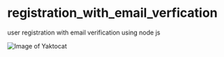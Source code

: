 # registration_with_email_verfication
user registration with email verification using node js

![Image of Yaktocat](https://github.com/Arihantjain1/test/register.png)
